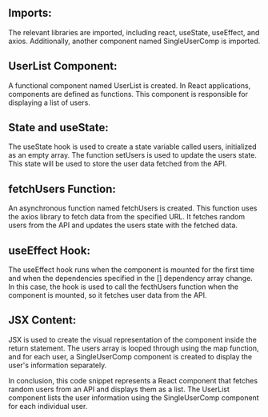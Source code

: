 ## Imports:
The relevant libraries are imported, including react, useState, useEffect, and axios. Additionally, another component named SingleUserComp is imported.

## UserList Component:
A functional component named UserList is created. In React applications, components are defined as functions. This component is responsible for displaying a list of users.

## State and useState:
The useState hook is used to create a state variable called users, initialized as an empty array. The function setUsers is used to update the users state. This state will be used to store the user data fetched from the API.

## fetchUsers Function:
An asynchronous function named fetchUsers is created. This function uses the axios library to fetch data from the specified URL. It fetches random users from the API and updates the users state with the fetched data.

## useEffect Hook:
The useEffect hook runs when the component is mounted for the first time and when the dependencies specified in the [] dependency array change. In this case, the hook is used to call the fecthUsers function when the component is mounted, so it fetches user data from the API.

## JSX Content:
JSX is used to create the visual representation of the component inside the return statement. The users array is looped through using the map function, and for each user, a SingleUserComp component is created to display the user's information separately.

In conclusion, this code snippet represents a React component that fetches random users from an API and displays them as a list. The UserList component lists the user information using the SingleUserComp component for each individual user.